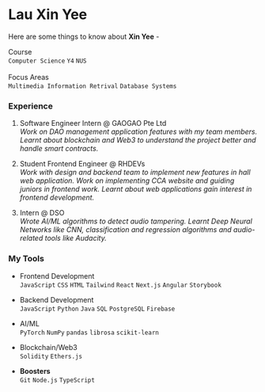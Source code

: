 # Lau Xin Yee



Here are some things to know about **Xin Yee** -

Course <br>
`Computer Science` `Y4` `NUS` <br><br>
Focus Areas <br>
`Multimedia Information Retrival` `Database Systems` 

### Experience
1. Software Engineer Intern @ GAOGAO Pte Ltd <br>
	_Work on DAO management application features with my team members. Learnt about blockchain and Web3 to understand the project better and handle smart contracts._

2. Student Frontend Engineer @ RHDEVs <br>
  _Work with design and backend team to implement new features in hall web application. Work on implementing CCA website and guiding juniors in frontend work. Learnt about web applications gain interest in frontend development._

3. Intern @ DSO <br>
  _Wrote AI/ML algorithms to detect audio tampering. Learnt Deep Neural Networks like CNN, classification and regression algorithms and audio-related tools like Audacity._

### My Tools

- Frontend Development <br>
`JavaScript` `CSS` `HTML` `Tailwind` `React` `Next.js` `Angular` `Storybook`

- Backend Development <br>
`JavaScript` `Python` `Java` `SQL` `PostgreSQL` `Firebase` 

- AI/ML <br>
`PyTorch` `NumPy` `pandas` `librosa` `scikit-learn`

- Blockchain/Web3 <br>
`Solidity` `Ethers.js`

- **Boosters** <br>
`Git` `Node.js` `TypeScript`

<!---
## Welcome to GitHub Pages

You can use the [editor on GitHub](https://github.com/xinyee20/xinyee20.github.io/edit/main/README.md) to maintain and preview the content for your website in Markdown files.

Whenever you commit to this repository, GitHub Pages will run [Jekyll](https://jekyllrb.com/) to rebuild the pages in your site, from the content in your Markdown files.

### Markdown

Markdown is a lightweight and easy-to-use syntax for styling your writing. It includes conventions for

```markdown
Syntax highlighted code block

# Header 1
## Header 2
### Header 3

- Bulleted
- List

1. Numbered
2. List

**Bold** and _Italic_ and `Code` text

[Link](url) and ![Image](src)
```

For more details see [GitHub Flavored Markdown](https://guides.github.com/features/mastering-markdown/).

### Jekyll Themes

Your Pages site will use the layout and styles from the Jekyll theme you have selected in your [repository settings](https://github.com/xinyee20/xinyee20.github.io/settings/pages). The name of this theme is saved in the Jekyll `_config.yml` configuration file.

### Support or Contact

Having trouble with Pages? Check out our [documentation](https://docs.github.com/categories/github-pages-basics/) or [contact support](https://support.github.com/contact) and we’ll help you sort it out.
-->
